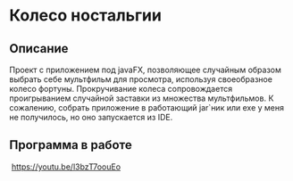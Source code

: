 # Колесо ностальгии
## Описание
Проект с приложением под javaFX, позволяющее случайным образом выбрать себе мультфильм для просмотра, используя своеобразное колесо фортуны. Прокручивание колеса сопровождается проигрыванием случайной заставки из множества мультфильмов. К сожалению, собрать приложение в работающий jar`ник или exe у меня не получилось, но оно запускается из IDE.
## Программа в работе
![]()
https://youtu.be/l3bzT7oouEo

